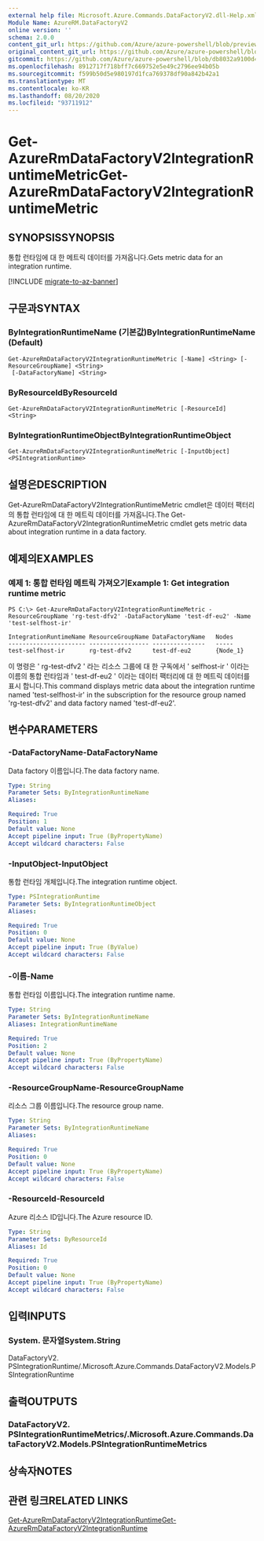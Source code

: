 ```yaml
---
external help file: Microsoft.Azure.Commands.DataFactoryV2.dll-Help.xml
Module Name: AzureRM.DataFactoryV2
online version: ''
schema: 2.0.0
content_git_url: https://github.com/Azure/azure-powershell/blob/preview/src/ResourceManager/DataFactories/Commands.DataFactoryV2/help/Get-AzureRmDataFactoryV2IntegrationRuntimeMetric.md
original_content_git_url: https://github.com/Azure/azure-powershell/blob/preview/src/ResourceManager/DataFactories/Commands.DataFactoryV2/help/Get-AzureRmDataFactoryV2IntegrationRuntimeMetric.md
gitcommit: https://github.com/Azure/azure-powershell/blob/db8032a9100d47fd3aa4248c7807d8e0bb538e83
ms.openlocfilehash: 8912717f718bff7c669752e5e49c2796ee94b05b
ms.sourcegitcommit: f599b50d5e980197d1fca769378df90a842b42a1
ms.translationtype: MT
ms.contentlocale: ko-KR
ms.lasthandoff: 08/20/2020
ms.locfileid: "93711912"
---
```

# <span data-ttu-id="58ab9-101">Get-AzureRmDataFactoryV2IntegrationRuntimeMetric</span><span class="sxs-lookup"><span data-stu-id="58ab9-101">Get-AzureRmDataFactoryV2IntegrationRuntimeMetric</span></span>

## <span data-ttu-id="58ab9-102">SYNOPSIS</span><span class="sxs-lookup"><span data-stu-id="58ab9-102">SYNOPSIS</span></span>
<span data-ttu-id="58ab9-103">통합 런타임에 대 한 메트릭 데이터를 가져옵니다.</span><span class="sxs-lookup"><span data-stu-id="58ab9-103">Gets metric data for an integration runtime.</span></span> 

[!INCLUDE [migrate-to-az-banner](../../includes/migrate-to-az-banner.md)]

## <span data-ttu-id="58ab9-104">구문과</span><span class="sxs-lookup"><span data-stu-id="58ab9-104">SYNTAX</span></span>

### <span data-ttu-id="58ab9-105">ByIntegrationRuntimeName (기본값)</span><span class="sxs-lookup"><span data-stu-id="58ab9-105">ByIntegrationRuntimeName (Default)</span></span>
```
Get-AzureRmDataFactoryV2IntegrationRuntimeMetric [-Name] <String> [-ResourceGroupName] <String>
 [-DataFactoryName] <String>
```

### <span data-ttu-id="58ab9-106">ByResourceId</span><span class="sxs-lookup"><span data-stu-id="58ab9-106">ByResourceId</span></span>
```
Get-AzureRmDataFactoryV2IntegrationRuntimeMetric [-ResourceId] <String>
```

### <span data-ttu-id="58ab9-107">ByIntegrationRuntimeObject</span><span class="sxs-lookup"><span data-stu-id="58ab9-107">ByIntegrationRuntimeObject</span></span>
```
Get-AzureRmDataFactoryV2IntegrationRuntimeMetric [-InputObject] <PSIntegrationRuntime>
```

## <span data-ttu-id="58ab9-108">설명은</span><span class="sxs-lookup"><span data-stu-id="58ab9-108">DESCRIPTION</span></span>
<span data-ttu-id="58ab9-109">Get-AzureRmDataFactoryV2IntegrationRuntimeMetric cmdlet은 데이터 팩터리의 통합 런타임에 대 한 메트릭 데이터를 가져옵니다.</span><span class="sxs-lookup"><span data-stu-id="58ab9-109">The Get-AzureRmDataFactoryV2IntegrationRuntimeMetric cmdlet gets metric data about integration runtime in a data factory.</span></span>

## <span data-ttu-id="58ab9-110">예제의</span><span class="sxs-lookup"><span data-stu-id="58ab9-110">EXAMPLES</span></span>

### <span data-ttu-id="58ab9-111">예제 1: 통합 런타임 메트릭 가져오기</span><span class="sxs-lookup"><span data-stu-id="58ab9-111">Example 1: Get integration runtime metric</span></span>
```
PS C:\> Get-AzureRmDataFactoryV2IntegrationRuntimeMetric -ResourceGroupName 'rg-test-dfv2' -DataFactoryName 'test-df-eu2' -Name 'test-selfhost-ir'

IntegrationRuntimeName ResourceGroupName DataFactoryName   Nodes   
---------------------- ----------------- ---------------   -----   
test-selfhost-ir       rg-test-dfv2      test-df-eu2       {Node_1}
```

<span data-ttu-id="58ab9-112">이 명령은 ' rg-test-dfv2 ' 라는 리소스 그룹에 대 한 구독에서 ' selfhost-ir ' 이라는 이름의 통합 런타임과 ' test-df-eu2 ' 이라는 데이터 팩터리에 대 한 메트릭 데이터를 표시 합니다.</span><span class="sxs-lookup"><span data-stu-id="58ab9-112">This command displays metric data about the integration runtime named 'test-selfhost-ir' in the subscription for the resource group named 'rg-test-dfv2' and data factory named 'test-df-eu2'.</span></span>

## <span data-ttu-id="58ab9-113">변수</span><span class="sxs-lookup"><span data-stu-id="58ab9-113">PARAMETERS</span></span>

### <span data-ttu-id="58ab9-114">-DataFactoryName</span><span class="sxs-lookup"><span data-stu-id="58ab9-114">-DataFactoryName</span></span>
<span data-ttu-id="58ab9-115">Data factory 이름입니다.</span><span class="sxs-lookup"><span data-stu-id="58ab9-115">The data factory name.</span></span>

```yaml
Type: String
Parameter Sets: ByIntegrationRuntimeName
Aliases: 

Required: True
Position: 1
Default value: None
Accept pipeline input: True (ByPropertyName)
Accept wildcard characters: False
```

### <span data-ttu-id="58ab9-116">-InputObject</span><span class="sxs-lookup"><span data-stu-id="58ab9-116">-InputObject</span></span>
<span data-ttu-id="58ab9-117">통합 런타임 개체입니다.</span><span class="sxs-lookup"><span data-stu-id="58ab9-117">The integration runtime object.</span></span>

```yaml
Type: PSIntegrationRuntime
Parameter Sets: ByIntegrationRuntimeObject
Aliases: 

Required: True
Position: 0
Default value: None
Accept pipeline input: True (ByValue)
Accept wildcard characters: False
```

### <span data-ttu-id="58ab9-118">-이름</span><span class="sxs-lookup"><span data-stu-id="58ab9-118">-Name</span></span>
<span data-ttu-id="58ab9-119">통합 런타임 이름입니다.</span><span class="sxs-lookup"><span data-stu-id="58ab9-119">The integration runtime name.</span></span>

```yaml
Type: String
Parameter Sets: ByIntegrationRuntimeName
Aliases: IntegrationRuntimeName

Required: True
Position: 2
Default value: None
Accept pipeline input: True (ByPropertyName)
Accept wildcard characters: False
```

### <span data-ttu-id="58ab9-120">-ResourceGroupName</span><span class="sxs-lookup"><span data-stu-id="58ab9-120">-ResourceGroupName</span></span>
<span data-ttu-id="58ab9-121">리소스 그룹 이름입니다.</span><span class="sxs-lookup"><span data-stu-id="58ab9-121">The resource group name.</span></span>

```yaml
Type: String
Parameter Sets: ByIntegrationRuntimeName
Aliases: 

Required: True
Position: 0
Default value: None
Accept pipeline input: True (ByPropertyName)
Accept wildcard characters: False
```

### <span data-ttu-id="58ab9-122">-ResourceId</span><span class="sxs-lookup"><span data-stu-id="58ab9-122">-ResourceId</span></span>
<span data-ttu-id="58ab9-123">Azure 리소스 ID입니다.</span><span class="sxs-lookup"><span data-stu-id="58ab9-123">The Azure resource ID.</span></span>

```yaml
Type: String
Parameter Sets: ByResourceId
Aliases: Id

Required: True
Position: 0
Default value: None
Accept pipeline input: True (ByPropertyName)
Accept wildcard characters: False
```

## <span data-ttu-id="58ab9-124">입력</span><span class="sxs-lookup"><span data-stu-id="58ab9-124">INPUTS</span></span>

### <span data-ttu-id="58ab9-125">System. 문자열</span><span class="sxs-lookup"><span data-stu-id="58ab9-125">System.String</span></span>
<span data-ttu-id="58ab9-126">DataFactoryV2. PSIntegrationRuntime/.</span><span class="sxs-lookup"><span data-stu-id="58ab9-126">Microsoft.Azure.Commands.DataFactoryV2.Models.PSIntegrationRuntime</span></span>


## <span data-ttu-id="58ab9-127">출력</span><span class="sxs-lookup"><span data-stu-id="58ab9-127">OUTPUTS</span></span>

### <span data-ttu-id="58ab9-128">DataFactoryV2. PSIntegrationRuntimeMetrics/.</span><span class="sxs-lookup"><span data-stu-id="58ab9-128">Microsoft.Azure.Commands.DataFactoryV2.Models.PSIntegrationRuntimeMetrics</span></span>


## <span data-ttu-id="58ab9-129">상속자</span><span class="sxs-lookup"><span data-stu-id="58ab9-129">NOTES</span></span>

## <span data-ttu-id="58ab9-130">관련 링크</span><span class="sxs-lookup"><span data-stu-id="58ab9-130">RELATED LINKS</span></span>
[<span data-ttu-id="58ab9-131">Get-AzureRmDataFactoryV2IntegrationRuntime</span><span class="sxs-lookup"><span data-stu-id="58ab9-131">Get-AzureRmDataFactoryV2IntegrationRuntime</span></span>]()

